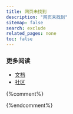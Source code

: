 ```yaml
---
title: 网页未找到
description: "网页未找到"
sitemap: false
search: exclude
related_pages: none
toc: false
---  
```


### 更多阅读

- [文档](https://www.rainbond.com/docs/stable/)
- [社区](https://t.goodrain.com)

{%comment%}
<script type="text/javascript">
  var GOOG_FIXURL_LANG = 'en';
  var GOOG_FIXURL_SITE = '{{ site.url }}'
</script>
<script type="text/javascript"
  src="http://linkhelp.clients.google.com/tbproxy/lh/wm/fixurl.js">
</script>
{%endcomment%}